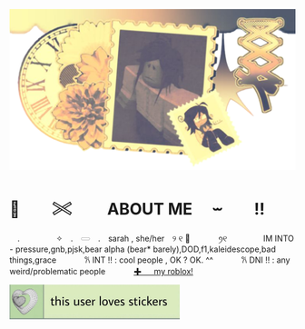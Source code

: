 ![image alt](https://github.com/purplepuppup/purplepuppup/blob/e25f6432ed12efeb0a7717d54a7c0cc1cf791ffc/shiro1%20(3).png)
# 🍁　　𓏵　　 ABOUT ME 　⏖　　!!
　.　　　 　 ✧　.　𓋰　.　sarah  ,  she/her　୨ ୧ 🍂
　　　
 ꪆ୧  　  　　　IM INTO - pressure,gnb,pjsk,bear alpha (bear* barely),DOD,f1,kaleidescope,bad things,grace
 　　　
 𐙚 INT !! : cool people , OK ? OK. ^^
   　　　
 𐙚 DNI !! : any weird/problematic people
　　　
 [✚  　  my roblox!](https://www.roblox.com/users/3757541704/profile)　

 ![image alt](https://github.com/purplepuppup/purplepuppup/blob/4ec2a1fea4a26b67782e322b6864ead91ad959f9/Adobe%20Express%20-%20file%20(1).jpg)

   
   
